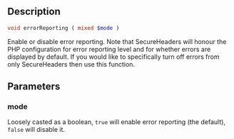 ## Description
```php
void errorReporting ( mixed $mode )
```

Enable or disable error reporting.
Note that SecureHeaders will honour the PHP configuration for error
reporting level and for whether errors are displayed by default. If you
would like to specifically turn off errors from only SecureHeaders then
use this function.

## Parameters
### mode
Loosely casted as a boolean, `true` will enable error reporting
 (the default), `false` will disable it.
